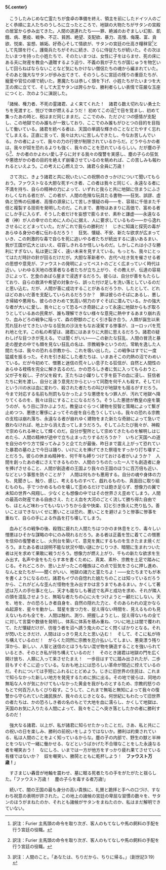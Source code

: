 #### 5{.center}

　こうしたみじめな亡霊たちが食卓の準備を終え、領主を前にしたドイツ人のごとく恭順に主人たちのうしろに立ったところで、地獄の大物たちがサタンの宮殿の居室から歩み出てきた。人間の道連れたち――罪、絶滅のおぞましい幻影、飢餓、病、悪疫、戦争、不正、貧困、絶望、支配欲、暴力、高慢、侮蔑、富、貪欲、悦楽、妄想、嫉妬、好奇心そして情欲が、サタンの宮廷の仕高き糧秣官[^1]として先頭を行く。護衛兵たちがそれに続き、さらに侍従たちが続いた。その次はたいまつを持った小姓たちで、そのたいまつは、女性に子をはらませ、死の床にある夫に財産を教会へ遺贈するよう迫り、不義の我が子たちが国じゅうを物乞いして回らねばならないことなど気にもかけない僧侶たちの魂から編まれていた。そのあと強大なサタンが歩み出てきて、そのうしろに宮廷の残りの重臣たちが、寵愛や官位の順で続いた。悪魔たちは恭しく頭を下げ、小姓たちがたいまつを大王の席に立てて、そして大王サタンは誇らかな、勝利者らしい表情で荘厳な玉座につくと、次のように演説した。
[^1]:訳注：Furier 主馬頭の命令を取り次ぎ、客人のもてなしや馬の飼料の手配を行う宮廷の役職。

「諸候、権力者、不死の霊諸君、よく来てくれた！　諸君ら数え切れない勇士たちを見渡すと、悦びで体が燃えるようだ！ 初めてこの沼[^1]で目を覚まし、初めて集ったあの時と、税はまだ同じままだ。ここでのみ、ただ*ひとつの*感情が支配し、この地獄でのみ誰もが一致しており、ここでのみ誰もがひとつの目的を目指して働いている。諸君を統べる者は、天国の単調な輝きのことなどたやすく忘れてしまえる。正直に言って、我々は大いに苦しんできたし、今なお苦しんでいる。かの者によって、我々の力の行使が制限されているからだ。どうやらかの者は、我々が奴を恐れるよりも強く、我々のことを恐れているらしい。だが塵の子ら[^2]、かの者のかよわい愛し子らに対する我々の復讐を実感し、塵の子らの狂気や悪徳がかの者の目的を絶えず崩壊させているのを眺めれば、この苦しみも報われるといえよう。この考えに心燃え立つ、諸君ら全員に万歳！
[^1]:訳注：地獄は「火の沼（あるいは火の池）」feurige Pfuhlとも呼ばれる。ヨハネの黙示録20:15。
[^2]:訳注：人間のこと。「あなたは、ちりだから、ちりに帰る。」（創世記3:19）

　さて次に、きょう諸君と共に祝いたいこの祝祭のきっかけについて聞いてもらおう。ファウストなる大胆な死すべき者、この者は我々と同じく、永遠なる者に不満を持ち、自らの精神の力によって、いずれと我らと共に地獄に住まうにふさわしくなれる者だが、この者が、人間の危険な玩具たる書物――狂気、誤謬、虚偽と恐怖の伝播者、高慢の源泉にして苦しき懐疑の母――を、容易に千倍また千倍と複製する技術を発明したのだ。これまで、書物はあまりに高価で、富める者にしか手に入らず、そうした者だけを妄想で膨らませ、素朴と謙虚――永遠なる者（神）が人の幸せのために人の心に据え、人に要求しているもの――から逸れさせるにとどまっていた。だがこれで我らの勝利だ！　じきに知識と探究の毒があらゆる身分の者に伝わるだろう！　狂気、懐疑、不安、新たな欲求が広まっていき、この刺激的な毒で自らを死に追いやる者たちが続出するに違いあるまい、我が王国が広大とはいえ、収容しきれるか怪しいものだ。しかしこれは小さな勝利にすぎない。私は更に深く、遠い未来を見すえている。もっとも、我々にとってはただ時計の針が回るだけだが。大胆な革新者や、古代へ吐き気を催させる者の思想や意見が、ファウストの発明によってペストのごとく広まっていく時代は近い。いわゆる天地の改革者なる者たちが立ち上がり、その教えが、伝達の容易さによって、乞食のあばら屋まで浸透するだろう。彼らは、自分が善をもたらしており、自らの救済や希望の対象から、誤った付け足しを洗い落としているのだと思い込む。だが、人間が善に成功することがあるだろうか、したとして、どれほどのあいだ善を支配していられるだろうか？　罪は彼らのそばにあるし、悪しき帰結や悪用も、彼らのきわめて気高い努力のすぐそばに潜んでいる。かの強大な者が大いに愛し、我々にとって恐るべき奇跡によって永遠に地獄からもぎ取ろうとしているあの民衆が、誰も理解できない様々な意見に熱中するあまり崩れ去り、血みどろの戦争に陥って、森の野獣のごとく引き裂き合う。人類が誕生以来荒れ狂わせてきたいかなる狂気の沙汰をもなお凌駕する惨事が、ヨーロッパを荒れ地と化す。この私の希望は、諸君にはあまりに大胆に思えるだろう。諸君の疑わしげな目つきが見える。では聞くがいい――この新たな狂乱、人間の冒涜と暴走の歴史の中でも類を見ない狂乱の名は、宗教戦争というのだ。常軌を逸した人間たちは、我々の恐れる宗教から、これを吸い出した。この戦争はすでに一度猛威を振るった。それを引き起こした者たちは、いまあそこの灼熱の沼でわめいている。だが今初めて、憎悪と迷信の荒々しい息子たる狂信が、自然と人間性のあらゆる桎梏を完全に解き去るのだ。かの恐ろしき者に気に入ってもらおうと、父が子を殺し、子が父を殺す。王たちは小躍りして手を臣下の血に浸し、狂信者たちに剣を渡し、自分と違う意見だからといって同胞を何千人も殺す。そして川という川の水は血に変わり、殺された者たちの叫びが地獄をも揺るがすだろう。今まで対応する名前も刑罰もなかったような悪徳をもつ罪人が、汚れて地獄へ降りてくるのを、我々は目にすることになるだろう。そうした悪徳が教皇の座を襲うのが、もう目に浮かぶようだ。教皇はぐらつく建物を狡智と策略によって繋ぎ止めつつ、悪徳と奢侈によってその座を自ら危うくしている。我々の恐れる宗教の支柱は崩れ落ち、永遠なる者が崩れゆく建物をまた新たな奇跡によって急いで救わなければ、地上から消え去ってしまうだろう。そしてふたたび我々が、神殿で崇められる神として輝くのだ。自分が聖所として崇めてきたものを解明しはじめたら、人間の精神が途中で立ち止まったりするだろうか？　いちど天国への道を自分のやり方で探ってみようと企てたが最後、昨日まで震え上がって恐れていた暴君の墓の上で今日は踊り、いけにえを捧げてきた祭壇をすっかり打ち壊すことだろう。彼らの休まぬ精神を、何千年も縛りつけておける者がいようか？　人間を創ったあの者にさえできるものか、人間のうちのたった一人でも創造者に身を捧げさせること、人間が創造者の王国より我々の王国のほうに百万倍も近い、などという事態を防ぐことが？　人間は何もかも悪用する。自分の魂や身体の力も、見聞きし、触り、感じ、考えるものすべて、戯れるものも、真面目に取り組むものも。手でつかめるものを壊して歪めるだけでは飽き足らず、想像力の翼で未知の世界へ飛翔し、少なくとも想像の中ではその世界さえ歪めてしまう。人間の最高の財産である自由さえ、たとえ血を大河のごとく流して勝ち得た自由でも、ほとんど味わってもいないうちから金や快楽、幻と引き換えに売り払う。善いことはできないくせに悪いことは恐れ、悪いことを避けようと惨事に惨事を重ねて、自らの手による作品を打ち壊してしまう。

　血みどろの戦争の後、殺戮に疲れた人間たちはつかのま休息をとり、毒々しい憎悪はひそかな謀略の中にのみ現れるだろう。ある者は正義を笠に着てこの憎悪を信仰の復讐者とし、火刑台を築いて、意見を異にするものを生きたまま焼くだろう。またある者は説明不能な状況や暗い謎にかじりつき、暗闇に生まれついた者は光を求めて果敢に戦うだろう。想像力が燃え上がり、千もの新たな欲求を生み出す。名声や金をもたらす本を書くために、真実、素朴、宗教を土足で踏みにじる。それどころか、思い上がったこの種族はこの点で狂気をさらに押し進め、なんと女たちが――聞くがいい、地獄の諸力と霊たちよ！――女たちまでもが本を書くようになるのだ。諸君もイヴの自惚れた娘たちのことは知っているだろうから、これがどんな歪んだ怪物を生み出すかは言うまでもあるまい。かくして著述は万人の手仕事と化し、天才も能なしも著述で名声と成功を求め、それが隣人の頭を混乱させようと、無垢な者たちの心に火をつけようと一顧だにしない。天を、地を、かの恐ろしき者自身を、自然の隠れた力と、そのあらわれの定かならぬ起源を、星々を動かし、彗星を放つ力を、捉え得ない時間を、見えるものも見えないものも全てを、人間は触れ、測り、把握しようとし、捉え得ないもの全てに対して言葉や数値を発明し、体系に体系を積み重ね、ついに地上は闇で覆われて、ただ懐疑だけが、彷徨う者を沼へ誘う鬼火のごとく閃くばかりとなる。それが閃いたときだけ、人間ははっきり見えたと思い込む！　そして、そこに私が待ち構えているのだ！　がらくた同然に宗教を厄介払いしてしまい、悪臭漂う残り滓から、新しい、人智と迷信のとほうもない混ぜ物を鋳造することを強いられているとき、そのとき私が待ち構えているのだ！　そのとき諸君は地獄の門を広く開け放ち、人類に入って来させたまえ！　一歩目はすでに踏み出されたが、二歩目もすぐそこに迫っている。なおも地上には恐ろしい革命が間近に控えているのだ。それについては手短にふれるにとどめよう。じきに旧世界の住民は、これまで知らなかった新しい地方を発見するために旅に出る。その地で彼らは、同地の無垢な人々が気にかけてもいなかった黄金を我がものとするため、宗教的怒りのもとで何百万人もくびり殺す。こうして、これまで無垢と無知によって我々の復讐から守られていた諸民族が、我々のえじきとなる。何世紀にもわたって旧世界の者たちは、かの恐ろしき者の名のもとで大地を血に濡らし、かくして地獄は、天国のお気に入りたる人間によって、我々をここへ突き落としたかの者に勝利するのだ！

　強大なる諸君、以上が、私が諸君に知らせたかったことだ。さあ、私と共にこの祝いの日を楽しみ、勝利の前祝いをしようではないか。勝利は約束されている、私は人間のことをよく知っているからな。塵の子の内部で、野生の獣と半神とをつないで一緒に働かせる、などというばかげた不合理なことをした永遠なる者を嘲笑おう！　なにしろ、いまでは一方が他方をすっかり疲れ果てさせている有様ではないか？　奴を嘲笑い、勝鬨とともに乾杯しよう！　**ファウスト万歳！**」

　すさまじい轟音が地軸を震わせ、墓に眠る死者たちの手をがたがたと揺らした。「ファウスト万歳！　塵の子らを毒する者万歳!」

　続いて、闇の王国の最も身分の高い貴族に、礼賛と跪拝と手への口づけ、すなわち祝意の表明が許された。この地上の諸候の宮廷の卑屈な習慣の数々を、サタンのほうがまねたのか、それとも諸候がサタンをまねたのか、私はまだ解明できていない。
